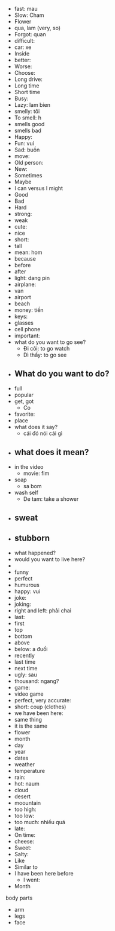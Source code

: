 - fast: mau
- Slow: Cham
- Flower
- qua, lam (very, so)
- Forgot: quan
- difficult: 
- car: xe
- Inside
- better: 
- Worse: 
- Choose: 
- Long drive: 
- Long time
- Short time
- Busy: 
- Lazy: lam bien
- smelly: tôi 
- To smell: h
- smells good
- smells bad
- Happy: 
- Fun: vui
- Sad: buồn 
- move: 
- Old person: 
- New: 
- Sometimes
- Maybe
- I can versus I might
- Good
- Bad
- Hard
- strong: 
- weak
- cute: 
- nice
- short: 
- tall
- mean: hom
- because
- before
- after
- light: dang pin
- airplane: 
- van
- airport
- beach
- money: tiền 
- keys: 
- glasses
- cell phone
- important: 
- what do you want to go see?
	- Đi côi: to go watch
	- Dì thấy: to go see
- What do you want to do?
	- 
- full
- popular
- get, got
	- Co
- favorite: 
- place
- what does it say?
	- cái đó nói cái gì 
- what does it mean?
	- 
- in the video
	- movie: fim
- soap
	- sa bom 
- wash self
	- De tam: take a shower
- sweat
	- 
- stubborn
	- 
- what happened?
- would you want to live here?
- 
- funny
- perfect
- humurous
- happy: vui
- joke: 
- joking: 
- right and left: phải chai 
- last: 
- first
- top
- bottom
- above
- below: a đuổi 
- recently
- last time
- next time
- ugly: sau
- thousand: ngang?
- game: 
- video game
- perfect, very accurate: 
- short: coup (clothes)
- we have been here: 
- same thing
- it is the same
- flower
- month
- day 
- year
- dates
- weather
- temperature
- rain:
- hot: naum
- cloud
- desert
- moountain
- too high: 
- too low: 
- too much: nhiều quá 
- late: 
- On time: 
- cheese: 
- Sweet: 
- Salty: 
- Like
- Similar to
- I have been here before
	- I went: 
- Month


body parts
- arm
- legs
- face